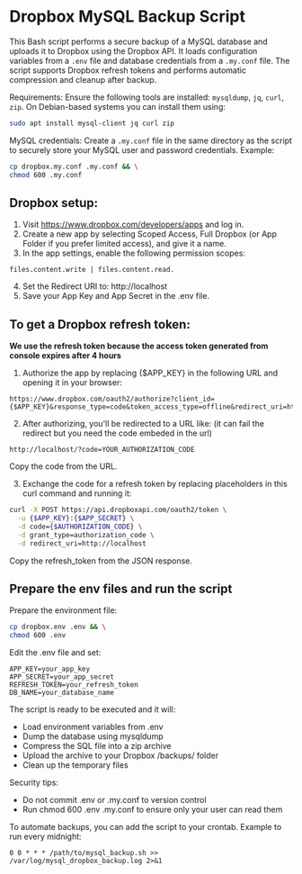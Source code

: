 # Dropbox MySQL Backup Script

This Bash script performs a secure backup of a MySQL database and uploads it to Dropbox using the Dropbox API. It loads configuration variables from a `.env` file and database credentials from a `.my.conf` file. The script supports Dropbox refresh tokens and performs automatic compression and cleanup after backup.

Requirements: Ensure the following tools are installed: `mysqldump`, `jq`, `curl`, `zip`. On Debian-based systems you can install them using:
```bash
sudo apt install mysql-client jq curl zip
```

MySQL credentials: Create a `.my.conf` file in the same directory as the script to securely store your MySQL user and password credentials. Example: 
```bash
cp dropbox.my.conf .my.conf && \
chmod 600 .my.conf
```
## Dropbox setup: 
1. Visit https://www.dropbox.com/developers/apps and log in.
2. Create a new app by selecting Scoped Access, Full Dropbox (or App Folder if you prefer limited access), and give it a name.
3. In the app settings, enable the following permission scopes: 
```
files.content.write | files.content.read.
```
4. Set the Redirect URI to: http://localhost
5. Save your App Key and App Secret in the .env file.

## To get a Dropbox refresh token:
**We use the refresh token because the access token generated from console expires after 4 hours**
1. Authorize the app by replacing {$APP_KEY} in the following URL and opening it in your browser:
```
https://www.dropbox.com/oauth2/authorize?client_id={$APP_KEY}&response_type=code&token_access_type=offline&redirect_uri=http://localhost
```
2. After authorizing, you'll be redirected to a URL like: (it can fail the redirect but you need the code embeded in the url) 
```
http://localhost/?code=YOUR_AUTHORIZATION_CODE
```
Copy the code from the URL.

3. Exchange the code for a refresh token by replacing placeholders in this curl command and running it:
```bash
curl -X POST https://api.dropboxapi.com/oauth2/token \
  -u {$APP_KEY}:{$APP_SECRET} \
  -d code={$AUTHORIZATION_CODE} \
  -d grant_type=authorization_code \
  -d redirect_uri=http://localhost
```
Copy the refresh_token from the JSON response.

## Prepare the env files and run the script
Prepare the environment file:
```bash
cp dropbox.env .env && \
chmod 600 .env
```
Edit the .env file and set:
```
APP_KEY=your_app_key
APP_SECRET=your_app_secret
REFRESH_TOKEN=your_refresh_token
DB_NAME=your_database_name
```

The script is ready to be executed and it will:
- Load environment variables from .env
- Dump the database using mysqldump
- Compress the SQL file into a zip archive
- Upload the archive to your Dropbox /backups/ folder
- Clean up the temporary files

Security tips:
- Do not commit .env or .my.conf to version control
- Run chmod 600 .env .my.conf to ensure only your user can read them

To automate backups, you can add the script to your crontab. Example to run every midnight:
```
0 0 * * * /path/to/mysql_backup.sh >> /var/log/mysql_dropbox_backup.log 2>&1
```